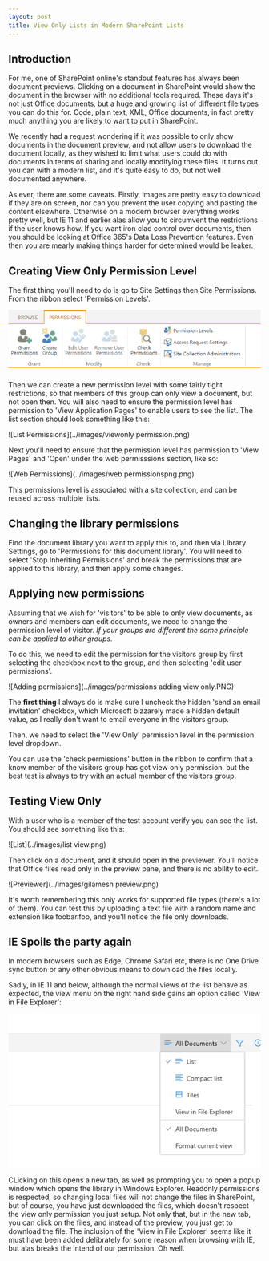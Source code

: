 ```yaml
---
layout: post
title: View Only Lists in Modern SharePoint Lists
---
```


## Introduction

For me, one of SharePoint online's standout features has always been document previews. Clicking on a document in SharePoint would show the document in the browser with no additional tools required. These days it's not just Office documents, but a huge and growing list of different [file types](https://support.office.com/en-us/article/file-types-supported-for-previewing-files-in-onedrive-sharepoint-and-teams-e054cd0f-8ef2-4ccb-937e-26e37419c5e4) you can do this for. Code, plain text, XML, Office documents, in fact pretty much anything you are likely to want to put in SharePoint.

We recently had a request wondering if it was possible to only show documents in the document preview, and not allow users to download the document locally, as they wished to limit what users could do with documents in terms of sharing and locally modifying these files. It turns out you can with a modern list, and it's quite easy to do, but not well documented anywhere. 

As ever, there are some caveats. Firstly, images are pretty easy to download if they are on screen, nor can you  prevent the user copying and pasting the content elsewhere. Otherwise on a modern browser everything works pretty well, but IE 11 and earlier alas allow you to circumvent the restrictions if the user knows how.
If you want iron clad control over documents, then you should be looking at Office 365's Data Loss Prevention features. Even then you are mearly making things harder for determined would be leaker.

## Creating View Only Permission Level

The first thing you'll need to do is go to Site Settings then Site Permissions. From the ribbon select 'Permission Levels'.

![Ribbon](../images/ribbon.PNG)

Then we can create a new permission level with some fairly tight restrictions, so that members of this group can only view a document, but not open then. You will also need to ensure the permission level has permission to 'View Application Pages' to enable users to see the list. The list section should look something like this:

![List Permissions](../images/viewonly permission.png)

Next you'll need to ensure that the permission level has permission to 'View Pages' and 'Open' under the web permisssions section, like so:

![Web Permissions](../images/web permissionspng.png)

This permissions level is associated with a site collection, and can be reused across multiple lists.

## Changing the library permissions

Find the document library you want to apply this to, and then via Library Settings, go to 'Permissions for this document library'. You will need to select 'Stop Inheriting Permissions' and break the permissions that are applied to this library, and then apply some changes.

## Applying new permissions

Assuming that we wish for 'visitors' to be able to only view documents, as owners and members can edit documents, we need to change the permission level of visitor. *If your groups are different the same principle can be applied to other groups.*

To do this, we need to edit the permission for the visitors group by first selecting the checkbox next to the group, and then selecting 'edit user permissions'.

![Adding permissions](../images/permissions adding view only.PNG)

The **first thing** I always do is make sure I uncheck the hidden 'send an email invitation' checkbox, which Microsoft bizzarely made a hidden default value, as I really don't want to email everyone in the visitors group.

Then, we need to select the 'View Only' permission level in the permission level dropdown.

You can use the 'check permissions' button in the ribbon to confirm that a know member of the visitors group has got view only permission, but the best test is always to try with an actual member of the visitors group.

## Testing View Only

With a user who is a member of the test account verify you can see the list. You should see something like this:

![List](../images/list view.png)

Then click on a document, and it should open in the previewer. You'll notice that Office files read only in the preview pane, and there is no ability to edit.

![Previewer](../images/gilamesh preview.png)

It's worth remembering this only works for supported file types (there's a lot of them). You can test this by uploading a text file with a random name and extension like foobar.foo, and you'll notice the file only downloads.

## IE Spoils the party again

In modern browsers such as Edge, Chrome Safari etc, there is no One Drive sync button or any other obvious means to download the files locally.

Sadly, in IE 11 and below, although the normal views of the list behave as expected, the view menu on the right hand side gains an option called 'View in File Explorer':

![IE 11](../images/ie11.png)

CLicking on this opens a new tab, as well as prompting you to open a popup window which opens the library in Windows Explorer. Readonly permissions is respected, so changing local files will not change the files in SharePoint, but of course, you have just downloaded the files, which doesn't respect the view only permission you just setup. Not only that, but in the new tab, you can click on the files, and instead of the preview, you just get to download the file. 
The inclusion of the 'View in File Explorer' seems like it must have been added delibrately for some reason when browsing with IE, but alas breaks the intend of our permission. Oh well.




